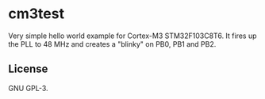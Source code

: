 # cm3test
Very simple hello world example for Cortex-M3 STM32F103C8T6. It fires up the
PLL to 48 MHz and creates a "blinky" on PB0, PB1 and PB2.

## License
GNU GPL-3.
